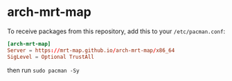 # arch-mrt-map

To receive packages from this repository, add this to your `/etc/pacman.conf`:
```toml
[arch-mrt-map]
Server = https://mrt-map.github.io/arch-mrt-map/x86_64
SigLevel = Optional TrustAll
```

then run `sudo pacman -Sy`

